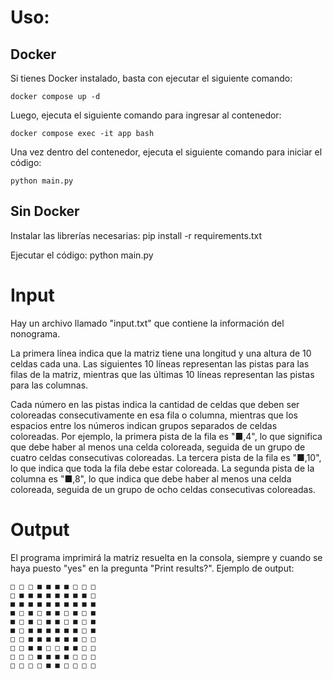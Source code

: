 # Uso:
## Docker
Si tienes Docker instalado, basta con ejecutar el siguiente comando:
```
docker compose up -d
```
Luego, ejecuta el siguiente comando para ingresar al contenedor:
```
docker compose exec -it app bash
```
Una vez dentro del contenedor, ejecuta el siguiente comando para iniciar el código:
```
python main.py
```
## Sin Docker
Instalar las librerías necesarias:
    pip install -r requirements.txt

Ejecutar el código:
    python main.py


# Input

Hay un archivo llamado "input.txt" que contiene la información del nonograma.

La primera línea indica que la matriz tiene una longitud y una altura de 10 celdas cada una. Las siguientes 10 líneas representan las pistas para las filas de la matriz, mientras que las últimas 10 líneas representan las pistas para las columnas.

Cada número en las pistas indica la cantidad de celdas que deben ser coloreadas consecutivamente en esa fila o columna, mientras que los espacios entre los números indican grupos separados de celdas coloreadas. Por ejemplo, la primera pista de la fila es "■,4", lo que significa que debe haber al menos una celda coloreada, seguida de un grupo de cuatro celdas consecutivas coloreadas. La tercera pista de la fila es "■,10", lo que indica que toda la fila debe estar coloreada. La segunda pista de la columna es "■,8", lo que indica que debe haber al menos una celda coloreada, seguida de un grupo de ocho celdas consecutivas coloreadas.

# Output

El programa imprimirá la matriz resuelta en la consola, siempre y cuando se haya puesto "yes" en la pregunta "Print results?".
Ejemplo de output:
```
□ □ □ ■ ■ ■ ■ □ □ □
□ ■ ■ ■ ■ ■ ■ ■ ■ □
■ ■ ■ ■ ■ ■ ■ ■ ■ ■
■ □ ■ □ ■ ■ □ ■ □ ■
■ □ ■ □ ■ ■ □ ■ □ ■
■ □ ■ ■ ■ ■ ■ ■ □ ■
□ □ ■ ■ ■ ■ ■ ■ □ □
□ □ ■ ■ □ □ ■ ■ □ □
□ □ □ ■ ■ ■ ■ □ □ □
□ □ □ □ ■ ■ □ □ □ □
```